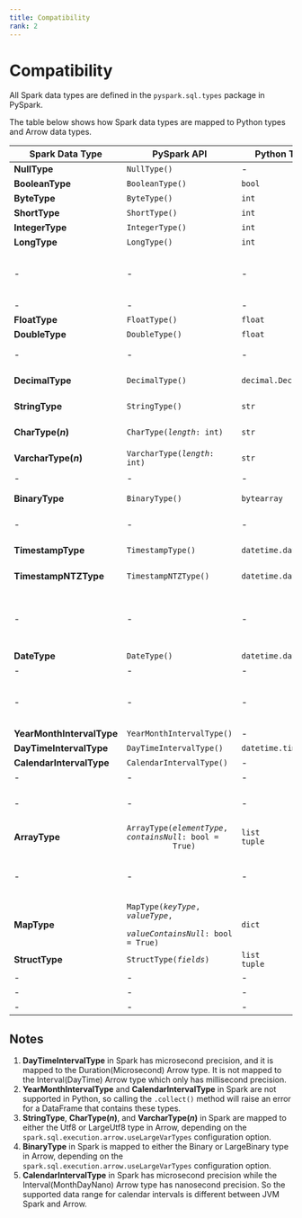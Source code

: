 ```yaml
---
title: Compatibility
rank: 2
---
```


# Compatibility

All Spark data types are defined in the `pyspark.sql.types` package in PySpark.

The table below shows how Spark data types are mapped to Python types and Arrow data types.

<table tabindex="0">
  <thead>
    <tr>
      <th>Spark Data Type</th>
      <th>PySpark API</th>
      <th>Python Type</th>
      <th>Arrow Data Type</th>
    </tr>
  </thead>
  <tbody>
    <tr>
      <td><strong>NullType</strong></td>
      <td><code>NullType()</code></td>
      <td>-</td>
      <td>Null</td>
    </tr>
    <tr>
      <td><strong>BooleanType</strong></td>
      <td><code>BooleanType()</code></td>
      <td><code>bool</code></td>
      <td>Boolean</td>
    </tr>
    <tr>
      <td><strong>ByteType</strong></td>
      <td><code>ByteType()</code></td>
      <td><code>int</code></td>
      <td>Int8</td>
    </tr>
    <tr>
      <td><strong>ShortType</strong></td>
      <td><code>ShortType()</code></td>
      <td><code>int</code></td>
      <td>Int16</td>
    </tr>
    <tr>
      <td><strong>IntegerType</strong></td>
      <td><code>IntegerType()</code></td>
      <td><code>int</code></td>
      <td>Int32</td>
    </tr>
    <tr>
      <td><strong>LongType</strong></td>
      <td><code>LongType()</code></td>
      <td><code>int</code></td>
      <td>Int64</td>
    </tr>
    <tr>
      <td>-</td>
      <td>-</td>
      <td>-</td>
      <td>UInt8<br />UInt16<br />UInt32<br />UInt64</td>
    </tr>
    <tr>
      <td>-</td>
      <td>-</td>
      <td>-</td>
      <td>Float16</td>
    </tr>
    <tr>
      <td><strong>FloatType</strong></td>
      <td><code>FloatType()</code></td>
      <td><code>float</code></td>
      <td>Float32</td>
    </tr>
    <tr>
      <td><strong>DoubleType</strong></td>
      <td><code>DoubleType()</code></td>
      <td><code>float</code></td>
      <td>Float64</td>
    </tr>
    <tr>
      <td>-</td>
      <td>-</td>
      <td>-</td>
      <td>Decimal32<br />Decimal64</td>
    </tr>
    <tr>
      <td><strong>DecimalType</strong></td>
      <td><code>DecimalType()</code></td>
      <td><code>decimal.Decimal</code></td>
      <td>Decimal128<br />Decimal256<br /></td>
    </tr>
    <tr>
      <td><strong>StringType</strong></td>
      <td><code>StringType()</code></td>
      <td><code>str</code></td>
      <td>Utf8<br />LargeUtf8</td>
    </tr>
    <tr>
      <td><strong>CharType(<em>n</em>)</strong></td>
      <td><code>CharType(<em>length</em>: int)</code></td>
      <td><code>str</code></td>
      <td>Utf8<br />LargeUtf8</td>
    </tr>
    <tr>
      <td><strong>VarcharType(<em>n</em>)</strong></td>
      <td><code>VarcharType(<em>length</em>: int)</code></td>
      <td><code>str</code></td>
      <td>Utf8<br />LargeUtf8</td>
    </tr>
    <tr>
      <td>-</td>
      <td>-</td>
      <td>-</td>
      <td>Utf8View</td>
    </tr>
    <tr>
      <td><strong>BinaryType</strong></td>
      <td><code>BinaryType()</code></td>
      <td><code>bytearray</code></td>
      <td>Binary<br />LargeBinary</td>
    </tr>
    <tr>
      <td>-</td>
      <td>-</td>
      <td>-</td>
      <td>FixedSizeBinary<br />BinaryView</td>
    </tr>
    <tr>
      <td><strong>TimestampType</strong></td>
      <td><code>TimestampType()</code></td>
      <td><code>datetime.datetime</code></td>
      <td>Timestamp(Microsecond, TimeZone(_))</td>
    </tr>
    <tr>
      <td><strong>TimestampNTZType</strong></td>
      <td><code>TimestampNTZType()</code></td>
      <td><code>datetime.datetime</code></td>
      <td>Timestamp(Microsecond, NoTimeZone)</td>
    </tr>
    <tr>
      <td>-</td>
      <td>-</td>
      <td>-</td>
      <td>
        Timestamp(Second, _)<br />Timestamp(Millisecond, _)<br />Timestamp(Nanosecond,
        _)
      </td>
    </tr>
    <tr>
      <td><strong>DateType</strong></td>
      <td><code>DateType()</code></td>
      <td><code>datetime.date</code></td>
      <td>Date32</td>
    </tr>
    <tr>
      <td>-</td>
      <td>-</td>
      <td>-</td>
      <td>Date64</td>
    </tr>
    <tr>
      <td>-</td>
      <td>-</td>
      <td>-</td>
      <td>
        Time32(Second)<br />Time32(Millisecond)<br />Time64(Microsecond)<br />Time64(Nanosecond)
      </td>
    </tr>
    <tr>
      <td><strong>YearMonthIntervalType</strong></td>
      <td><code>YearMonthIntervalType()</code></td>
      <td>-</td>
      <td>Interval(YearMonth)</td>
    </tr>
    <tr>
      <td><strong>DayTimeIntervalType</strong></td>
      <td><code>DayTimeIntervalType()</code></td>
      <td><code>datetime.timedelta</code></td>
      <td>Duration(Microsecond)</td>
    </tr>
    <tr>
      <td><strong>CalendarIntervalType</strong></td>
      <td><code>CalendarIntervalType()</code></td>
      <td>-</td>
      <td>Interval(MonthDayNano)</td>
    </tr>
    <tr>
      <td>-</td>
      <td>-</td>
      <td>-</td>
      <td>Interval(DayTime)</td>
    </tr>
    <tr>
      <td>-</td>
      <td>-</td>
      <td>-</td>
      <td>
        Duration(Second)<br />Duration(Millisecond)<br />Duration(Nanosecond)
      </td>
    </tr>
    <tr>
      <td><strong>ArrayType</strong></td>
      <td>
        <code
          >ArrayType(<em>elementType</em>, <em>containsNull</em>: bool =
          True)</code
        >
      </td>
      <td><code>list</code><br /><code>tuple</code></td>
      <td>List</td>
    </tr>
    <tr>
      <td>-</td>
      <td>-</td>
      <td>-</td>
      <td>LargeList<br />FixedSizeList<br />ListView<br />LargeListView</td>
    </tr>
    <tr>
      <td><strong>MapType</strong></td>
      <td>
        <code
          >MapType(<em>keyType</em>, <em>valueType</em>,
          <em>valueContainsNull</em>: bool = True)</code
        >
      </td>
      <td><code>dict</code></td>
      <td>Map</td>
    </tr>
    <tr>
      <td><strong>StructType</strong></td>
      <td><code>StructType(<em>fields</em>)</code></td>
      <td><code>list</code><br /><code>tuple</code></td>
      <td>Struct</td>
    </tr>
    <tr>
      <td>-</td>
      <td>-</td>
      <td>-</td>
      <td>Union</td>
    </tr>
    <tr>
      <td>-</td>
      <td>-</td>
      <td>-</td>
      <td>Dictionary</td>
    </tr>
    <tr>
      <td>-</td>
      <td>-</td>
      <td>-</td>
      <td>RunEndEncoded</td>
    </tr>
  </tbody>
</table>

## Notes

1. **DayTimeIntervalType** in Spark has microsecond precision, and it is mapped to the Duration(Microsecond) Arrow type. It is not mapped to the Interval(DayTime) Arrow type which only has millisecond precision.
2. **YearMonthIntervalType** and **CalendarIntervalType** in Spark are not supported in Python, so calling the `.collect()` method will raise an error for a DataFrame that contains these types.
3. **StringType**, **CharType(_n_)**, and **VarcharType(_n_)** in Spark are mapped to either the Utf8 or LargeUtf8 type in Arrow, depending on the `spark.sql.execution.arrow.useLargeVarTypes` configuration option.
4. **BinaryType** in Spark is mapped to either the Binary or LargeBinary type in Arrow, depending on the `spark.sql.execution.arrow.useLargeVarTypes` configuration option.
5. **CalendarIntervalType** in Spark has microsecond precision while the Interval(MonthDayNano) Arrow type has nanosecond precision. So the supported data range for calendar intervals is different between JVM Spark and Arrow.
